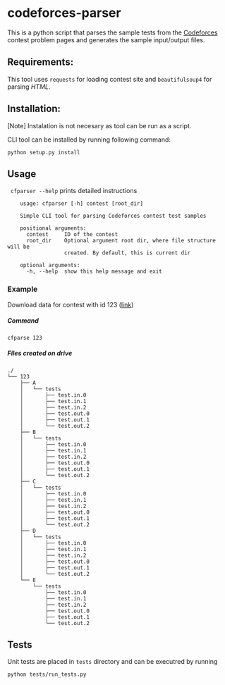 # codeforces-parser

This is a python script that parses the sample tests from the [Codeforces](http://codeforces.com/) contest problem pages and generates the sample input/output files.

## Requirements:
This tool uses `requests` for loading contest site and `beautifulsoup4` for parsing *HTML*.

## Installation:
[Note] Instalation is not necesary as tool can be run as a script.

CLI tool can be installed by running following command:
```
python setup.py install
```

## Usage
``` cfparser --help``` prints detailed instructions
```
    usage: cfparser [-h] contest [root_dir]

    Simple CLI tool for parsing Codeforces contest test samples

    positional arguments:
      contest     ID of the contest
      root_dir    Optional argument root dir, where file structure will be
                  created. By default, this is current dir

    optional arguments:
      -h, --help  show this help message and exit
```

### Example
Download data for contest with id 123 ([link](http://codeforces.com/contest/123))
##### Command
```
cfparse 123
```
##### Files created on drive
```
./
└── 123
    ├── A
    │   └── tests
    │       ├── test.in.0
    │       ├── test.in.1
    │       ├── test.in.2
    │       ├── test.out.0
    │       ├── test.out.1
    │       └── test.out.2
    ├── B
    │   └── tests
    │       ├── test.in.0
    │       ├── test.in.1
    │       ├── test.in.2
    │       ├── test.out.0
    │       ├── test.out.1
    │       └── test.out.2
    ├── C
    │   └── tests
    │       ├── test.in.0
    │       ├── test.in.1
    │       ├── test.in.2
    │       ├── test.out.0
    │       ├── test.out.1
    │       └── test.out.2
    ├── D
    │   └── tests
    │       ├── test.in.0
    │       ├── test.in.1
    │       ├── test.in.2
    │       ├── test.out.0
    │       ├── test.out.1
    │       └── test.out.2
    └── E
        └── tests
            ├── test.in.0
            ├── test.in.1
            ├── test.in.2
            ├── test.out.0
            ├── test.out.1
            └── test.out.2
```

## Tests
Unit tests are placed in `tests` directory and can be executred by running
```
python tests/run_tests.py
```